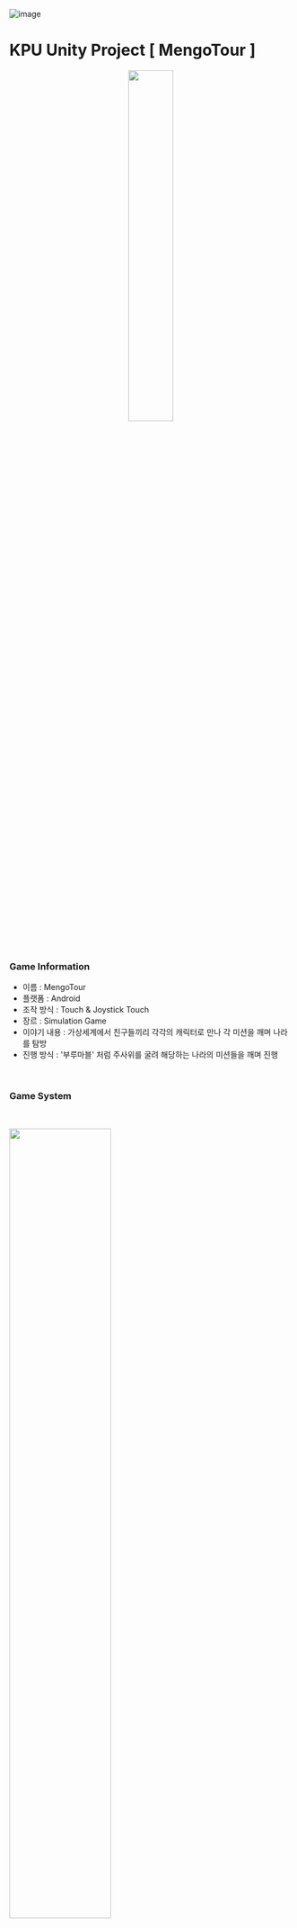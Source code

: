 ![image](https://github.com/ciderzx/Unity_MengoTour/assets/66687236/81096d3f-391b-412e-8c52-536d34770f99)<h1 align="left">KPU Unity Project [ MengoTour ]</h1>

<p align = "center">
  <img width="40%" height="40%" align = "center" src="https://github.com/ciderzx/Unity_MengoTour/assets/66687236/c7fcabed-bcb3-4319-834c-989bcd2266a7"/>
</p>

<h3> Game Information </h3>

+ 이름 : MengoTour
+ 플랫폼 : Android 
+ 조작 방식 : Touch & Joystick Touch
+ 장르 : Simulation Game
+ 이야기 내용 : 가상세계에서 친구들끼리 각각의 캐릭터로 만나 각 미션을 깨며 나라를 탐방
+ 진행 방식 : '부루마블' 처럼 주사위를 굴려 해당하는 나라의 미션들을 깨며 진행
<br>

<h3> Game System </h3>

<br>

<p align = "left">
  <img width="60%" height="60%" align = "center" src="https://github.com/ciderzx/Unity_MengoTour/assets/66687236/ee7c99b7-e3ab-4a87-9a5f-80e760d713e2"/>
  <br>
  Server Connect Scene : 해당 Scene의 역할은 Server에 접속하는 기능을 하고 Photon Asset의 기능을 활성화 하는 Scene.<br>
  커넥트 버튼을 누르게 되면 Photon Server 에 접속하여 다음 씬으로 넘어가게 됌.
</p>

<br>

<p align = "left">
  <img width="60%" height="60%" align = "center" src="https://github.com/ciderzx/Unity_MengoTour/assets/66687236/6bd7e2c8-944a-4abd-aa53-a690a37bc0f0"/>
  <br>
  Play Choose Scene : 해당 Scene의 역할은 Player 가 사용할 이름 및 모델을 설정하고 저장하는 기능을 담당한 Scene. <br>
  각 모델은 4가지가 있으며 Fox, Eagle, Shark, Nomami로 구성되어 있음. <br>
  해당 이름으로 접속과 Room을 만들 수 있음.
</p>

<br>

<p align = "left">
  <img width="60%" height="60%" align = "center" src="https://github.com/ciderzx/Unity_MengoTour/assets/66687236/6b86bd56-9c6f-48a0-ba89-890a130716d9"/>
  <br>
  Room Scene : 해당 Scene은 Player가 Room의 Host가 되어 다른 Host가 올 수 있는 Room을 만든 Scene. <br>
  Photon Server에 Room을 만들고 Host설정을 한 뒤 대기할 수 있는 기능이 있음.<br>
  해당 Room에 다른 Player가 들어올 수 있으며, Host가 게임을 시작 할 수 있음.
</p>

<br>

<p align = "left">
  <img width="60%" height="60%" align = "center" src="https://github.com/ciderzx/Unity_MengoTour/assets/66687236/a30ec111-a51b-40e2-b4c3-344fa58976fc"/>
  <br>
  Room List Scene : 해당 Scene은 Photon Server에 있는 Room을 보여주고 들어가는 기능이 있는 Scene. <br>
  Player는 Room의 이름을 보고 접속 할 수 있으며 만드는 기능도 있음.
</p>

<br>

<p align = "left">
  <img width="60%" height="60%" align = "center" src="https://github.com/ciderzx/Unity_MengoTour/assets/66687236/d2c7faa3-0912-4d06-aa16-104ac0545840"/>
  <br>
  Play Scene - Dice : 해당 Scene은 실제로 Play가 이루어지고 주사위를 굴리고 다른 맵으로 들어가는 기능이 있는 Scene. <br>
  최대 4명까지 Play가 가능하며, 플레이어가 주사위를 굴려 이동을 하면 그 해당 맵으로 이동할 수 있음.
  
</p>

<br>

<p align = "left">
  <img width="60%" height="60%" align = "center" src="https://github.com/ciderzx/Unity_MengoTour/assets/66687236/a001f748-1b67-425f-9f4e-dd71c37f14b4"/>
  <br>
  Play Scene - Mission : 해당 Scene은 실제로 Play가 이루어지고 조이스틱과 각종 버튼으로 움직일 수 있는 Scene. <br>
  해당 Player는 3인칭 시점과 1인칭 시점으로 Play가 가능하며 점프 및 상호작용이 가능한 기능이 있음.
</p>

<br>

<p align = "left">
  <img width="60%" height="60%" align = "center" src="https://github.com/ciderzx/Unity_MengoTour/assets/66687236/f5dab88d-9b7f-4d87-a021-59d03b695986"/>
  <br>
  Character : 해당 게임에서 Play가 가능한 모델이며 각각의 능력은 다르지 않고 동일 함.
</p>

<br>

---

<h2 align="left"> Project Summary </h2>

<p align = "center">
  <img width="70%" height="70%" align = "center" src="https://github.com/ciderzx/Unity_MengoTour/assets/66687236/5fed93f5-81fc-446a-9f82-6ed48d6bd756"/>
</p>

기여도
+ 기획 : 35%  /  개발 : 65%

About
+ 해당 프로젝트 ‘Mengo Tour’는 3D & VR 온라인 시뮬레이션 입니다. 팀에서 찍은 모델로 나라를 구성하고 온라인에서 만나 해당 나라의 미션을 완수하고 즐기는
  캐주얼 게임 입니다. VR 모델은 ‘Samsung  Gear V R’을 모델로 잡았고 온라인을 구축하기 위해 ‘Photon’ Asset을 사용하여 구현 하였습니다.
+ 진행 방식은 해당 플레이어가 모델을 선택하고 방에 접속하거나 만들어 온라인 플레이를 진행하게 됩니다. 플레이를 하게 되면 주사위를 굴려 해당 숫자만큼 이동하여 
  타일에 설정 된 나라에 플레이어 모두가 들어가 미션을 진행하는 플레이입니다.





---
